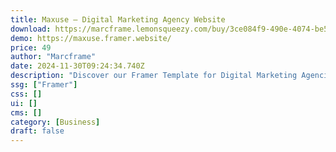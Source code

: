```yaml
---
title: Maxuse — Digital Marketing Agency Website
download: https://marcframe.lemonsqueezy.com/buy/3ce084f9-490e-4074-be5b-2d62c34c618b
demo: https://maxuse.framer.website/
price: 49
author: "Marcframe"
date: 2024-11-30T09:24:34.740Z
description: "Discover our Framer Template for Digital Marketing Agencies! It combines sleek design, seamless functionality, and customization options to showcase services, portfolios, and expertise with ease. Elevate your online presence effortlessly!"
ssg: ["Framer"]
css: []
ui: []
cms: []
category: [Business]
draft: false
---
```

